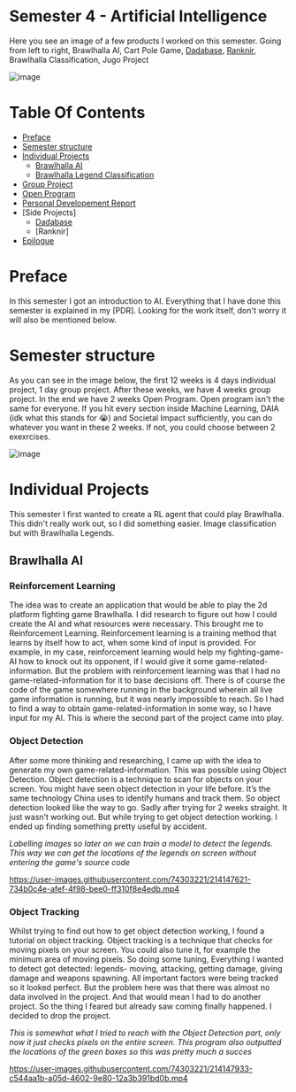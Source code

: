 # Semester 4 - Artificial Intelligence
Here you see an image of a few products I worked on this semester. Going from left to right, Brawlhalla AI, Cart Pole Game, [Dadabase](https://github.com/Skyward-Brawlhalla/Dadabase), [Ranknir](https://github.com/Skyward-Brawlhalla/Ranknir), Brawlhalla Classification, Jugo Project

![image](https://user-images.githubusercontent.com/74303221/214159530-33f816fa-ed6b-4ec2-ada9-9fd0edc40b23.png)

# Table Of Contents
- [Preface](#preface)
- [Semester structure](#semester-structure)
- [Individual Projects](#individual-projects)
  - [Brawlhalla AI]()
  - [Brawlhalla Legend Classification]()
- [Group Project](#group-project)
- [Open Program](#open-program)
- [Personal Developement Report](personal-developement-report)
- [Side Projects]
  - [Dadabase]()
  - [Ranknir] 
- [Epilogue](#epilogue)

# Preface
In this semester I got an introduction to AI. Everything that I have done this semester is explained in my [PDR]. Looking for the work itself, don't worry it will also be mentioned below.

# Semester structure
As you can see in the image below, the first 12 weeks is 4 days individual project, 1 day group project. After these weeks, we have 4 weeks group project. In the end we have 2 weeks Open Program. Open program isn't the same for everyone. If you hit every section inside Machine Learning, DAIA (idk what this stands for 😭) and Societal Impact sufficiently, you can do whatever you want in these 2 weeks. If not, you could choose between 2 exexrcises.

![image](https://user-images.githubusercontent.com/74303221/214136495-0e8257a7-9070-4faa-8144-96c2dd175921.png)

# Individual Projects
This semester I first wanted to create a RL agent that could play Brawlhalla. This didn't really work out, so I did something easier. Image classification but with Brawlhalla Legends.

## Brawlhalla AI
### Reinforcement Learning
The idea was to create an application that would be able to play the 2d platform fighting game Brawlhalla. I did research to figure out how I could create the AI and what resources were necessary. This brought me to Reinforcement Learning. Reinforcement learning is a training method that learns by itself how to act, when some kind of input is provided. For example, in my case, reinforcement learning would help my fighting-game-AI how to knock out its opponent, ìf I would give it some game-related-information. But the problem with reinforcement learning was that I had no game-related-information for it to base decisions off. There is of course the code of the game somewhere running in the background wherein all live game information is running, but it was nearly impossible to reach. So I had to find a way to obtain game-related-information in some way, so I have input for my AI. This is where the second part of the project came into play.

### Object Detection
After some more thinking and researching, I came up with the idea to generate my own game-related-information. This was possible using Object Detection. Object detection is a technique to scan for objects on your screen. You might have seen object detection in your life before. It’s the same technology China uses to identify humans and track them. So object detection looked like the way to go. Sadly after trying for 2 weeks straight. It just wasn’t working out. But while trying to get object detection working. I ended up finding something pretty useful by accident.

*Labelling images so later on we can train a model to detect the legends. This way we can get the locations of the legends on screen without entering the game's source code* 

https://user-images.githubusercontent.com/74303221/214147621-734b0c4e-afef-4f98-bee0-ff310f8e4edb.mp4

### Object Tracking
Whilst trying to find out how to get object detection working, I found a tutorial on object tracking. Object tracking is a technique that checks for moving pixels on your screen. You could also tune it, for example the minimum area of moving pixels. So doing some tuning, Everything I wanted to detect got detected: legends- moving, attacking, getting damage, giving damage and weapons spawning. All important factors were being tracked so it looked perfect. But the problem here was that there was almost no data involved in the project. And that would mean I had to do another project. So the thing I feared but already saw coming finally happened. I decided to drop the project.

*This is somewhat what I tried to reach with the Object Detection part, only now it just checks pixels on the entire screen. This program also outputted the locations of the green boxes so this was pretty much a succes*

https://user-images.githubusercontent.com/74303221/214147933-c544aa1b-a05d-4602-9e80-12a3b391bd0b.mp4

